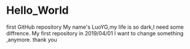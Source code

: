 # Hello_World
first GitHub repository
My name's LuoYG,my life is so dark,I need some diffrence.
My first repository
in 2019/04/01
I want to change something ,anymore.
thank you 
